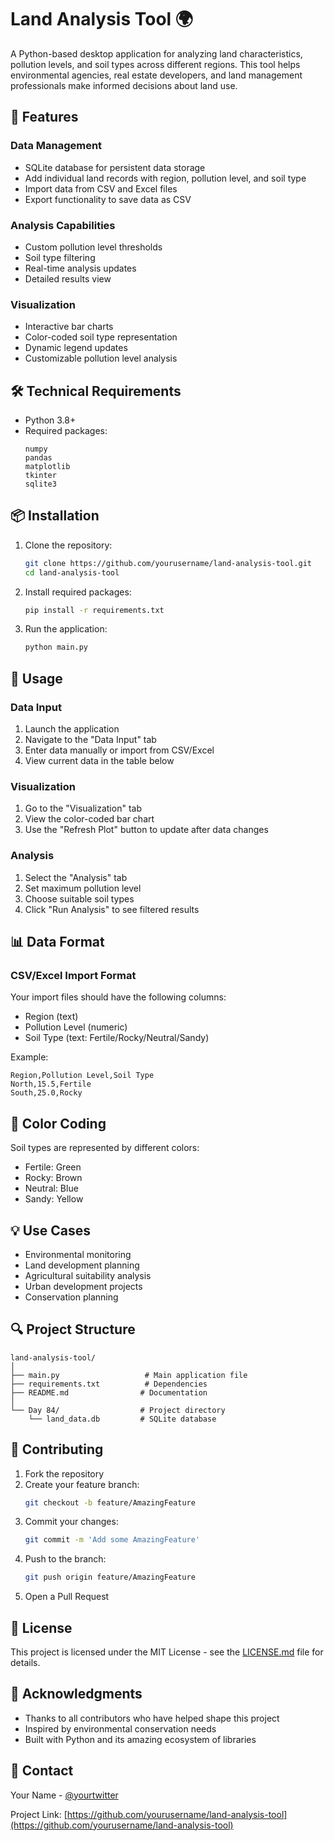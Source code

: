 # Land Analysis Tool 🌍

A Python-based desktop application for analyzing land characteristics, pollution levels, and soil types across different regions. This tool helps environmental agencies, real estate developers, and land management professionals make informed decisions about land use.

## 🌟 Features

### Data Management
- SQLite database for persistent data storage
- Add individual land records with region, pollution level, and soil type
- Import data from CSV and Excel files
- Export functionality to save data as CSV

### Analysis Capabilities
- Custom pollution level thresholds
- Soil type filtering
- Real-time analysis updates
- Detailed results view

### Visualization
- Interactive bar charts
- Color-coded soil type representation
- Dynamic legend updates
- Customizable pollution level analysis

## 🛠️ Technical Requirements

- Python 3.8+
- Required packages:
  ```
  numpy
  pandas
  matplotlib
  tkinter
  sqlite3
  ```

## 📦 Installation

1. Clone the repository:
   ```bash
   git clone https://github.com/yourusername/land-analysis-tool.git
   cd land-analysis-tool
   ```

2. Install required packages:
   ```bash
   pip install -r requirements.txt
   ```

3. Run the application:
   ```bash
   python main.py
   ```

## 🎯 Usage

### Data Input
1. Launch the application
2. Navigate to the "Data Input" tab
3. Enter data manually or import from CSV/Excel
4. View current data in the table below

### Visualization
1. Go to the "Visualization" tab
2. View the color-coded bar chart
3. Use the "Refresh Plot" button to update after data changes

### Analysis
1. Select the "Analysis" tab
2. Set maximum pollution level
3. Choose suitable soil types
4. Click "Run Analysis" to see filtered results

## 📊 Data Format

### CSV/Excel Import Format
Your import files should have the following columns:
- Region (text)
- Pollution Level (numeric)
- Soil Type (text: Fertile/Rocky/Neutral/Sandy)

Example:
```csv
Region,Pollution Level,Soil Type
North,15.5,Fertile
South,25.0,Rocky
```

## 🎨 Color Coding

Soil types are represented by different colors:
- Fertile: Green
- Rocky: Brown
- Neutral: Blue
- Sandy: Yellow

## 💡 Use Cases

- Environmental monitoring
- Land development planning
- Agricultural suitability analysis
- Urban development projects
- Conservation planning

## 🔍 Project Structure

```
land-analysis-tool/
│
├── main.py                   # Main application file
├── requirements.txt          # Dependencies
├── README.md                # Documentation
│
└── Day 84/                  # Project directory
    └── land_data.db         # SQLite database
```

## 🤝 Contributing

1. Fork the repository
2. Create your feature branch:
   ```bash
   git checkout -b feature/AmazingFeature
   ```
3. Commit your changes:
   ```bash
   git commit -m 'Add some AmazingFeature'
   ```
4. Push to the branch:
   ```bash
   git push origin feature/AmazingFeature
   ```
5. Open a Pull Request

## 📝 License

This project is licensed under the MIT License - see the [LICENSE.md](LICENSE.md) file for details.

## 🙏 Acknowledgments

- Thanks to all contributors who have helped shape this project
- Inspired by environmental conservation needs
- Built with Python and its amazing ecosystem of libraries

## 📧 Contact

Your Name - [@yourtwitter](https://twitter.com/yourtwitter)

Project Link: [https://github.com/yourusername/land-analysis-tool](https://github.com/yourusername/land-analysis-tool)
